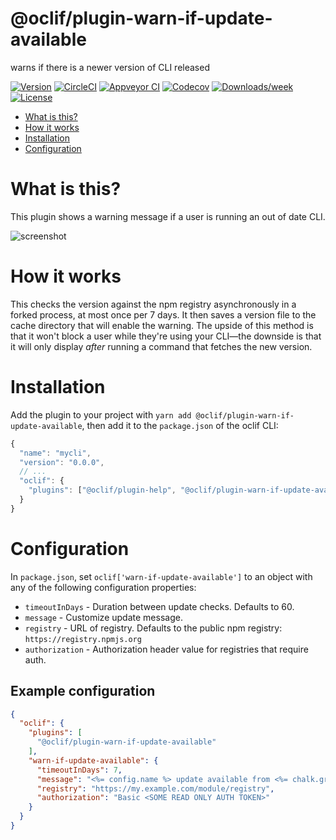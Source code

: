 @oclif/plugin-warn-if-update-available
======================================

warns if there is a newer version of CLI released

[![Version](https://img.shields.io/npm/v/@oclif/plugin-warn-if-update-available.svg)](https://npmjs.org/package/@oclif/plugin-warn-if-update-available)
[![CircleCI](https://circleci.com/gh/oclif/plugin-warn-if-update-available/tree/master.svg?style=shield)](https://circleci.com/gh/oclif/plugin-warn-if-update-available/tree/master)
[![Appveyor CI](https://ci.appveyor.com/api/projects/status/github/oclif/plugin-warn-if-update-available?branch=master&svg=true)](https://ci.appveyor.com/project/oclif/plugin-warn-if-update-available/branch/master)
[![Codecov](https://codecov.io/gh/oclif/plugin-warn-if-update-available/branch/master/graph/badge.svg)](https://codecov.io/gh/oclif/plugin-warn-if-update-available)
[![Downloads/week](https://img.shields.io/npm/dw/@oclif/plugin-warn-if-update-available.svg)](https://npmjs.org/package/@oclif/plugin-warn-if-update-available)
[![License](https://img.shields.io/npm/l/@oclif/plugin-warn-if-update-available.svg)](https://github.com/oclif/plugin-warn-if-update-available/blob/master/package.json)

<!-- toc -->
* [What is this?](#what-is-this)
* [How it works](#how-it-works)
* [Installation](#installation)
* [Configuration](#configuration)
<!-- tocstop -->

# What is this?

This plugin shows a warning message if a user is running an out of date CLI.

![screenshot](./assets/screenshot.png)

# How it works

This checks the version against the npm registry asynchronously in a forked process, at most once per 7 days. It then saves a version file to the cache directory that will enable the warning. The upside of this method is that it won't block a user while they're using your CLI—the downside is that it will only display _after_ running a command that fetches the new version.

# Installation

Add the plugin to your project with `yarn add @oclif/plugin-warn-if-update-available`, then add it to the `package.json` of the oclif CLI:

```js
{
  "name": "mycli",
  "version": "0.0.0",
  // ...
  "oclif": {
    "plugins": ["@oclif/plugin-help", "@oclif/plugin-warn-if-update-available"]
  }
}
```

# Configuration

In `package.json`, set `oclif['warn-if-update-available']` to an object with
any of the following configuration properties:

- `timeoutInDays` - Duration between update checks. Defaults to 60.
- `message` - Customize update message.
- `registry` - URL of registry. Defaults to the public npm registry: `https://registry.npmjs.org`
- `authorization` - Authorization header value for registries that require auth.

## Example configuration

```json
{
  "oclif": {
    "plugins": [
      "@oclif/plugin-warn-if-update-available"
    ],
    "warn-if-update-available": {
      "timeoutInDays": 7,
      "message": "<%= config.name %> update available from <%= chalk.greenBright(config.version) %> to <%= chalk.greenBright(latest) %>.",
      "registry": "https://my.example.com/module/registry",
      "authorization": "Basic <SOME READ ONLY AUTH TOKEN>"
    }
  }
}
```
